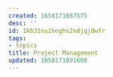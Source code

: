 ```yaml
---
created: 1658171887575
desc: ''
id: 1kb31nu1hoghs2xdjqj8wfr
tags:
- topics
title: Project Management
updated: 1658171891608
---
```

   
